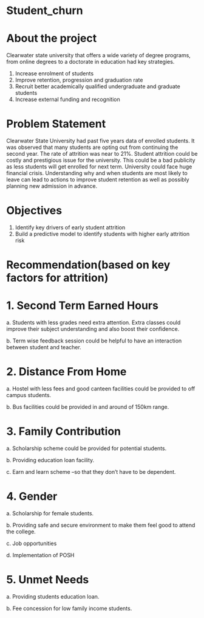 # Student_churn

# About the project
Clearwater state university that offers a wide variety of degree programs, from online degrees to a doctorate in education had key strategies.
1. Increase enrolment of students 
2. Improve retention, progression and graduation rate
3. Recruit better academically qualified undergraduate and graduate students 
4. Increase external funding and recognition 

# Problem Statement
Clearwater State University had past five years data of enrolled students. It was observed that many students are opting out from continuing the second year. The rate of attrition was near to 21%. 
   Student attrition could be costly and prestigious issue for the university. This could be a bad publicity as less students will get enrolled for next term. University could face huge financial crisis.
   Understanding why and when students are most likely to leave can lead to actions to improve student retention as well as possibly planning new admission in advance. 
   
# Objectives
1. Identify key drivers of early student attrition
2. Build a predictive model to identify students with higher early attrition risk 

# Recommendation(based on key factors for attrition)

# 1. Second Term Earned Hours 
   a. Students with less grades need extra attention. Extra classes could improve their subject understanding and also boost their confidence.
   
   b. Term wise feedback session could be helpful to have an interaction between student and teacher.
   
# 2. Distance From Home 
   a. Hostel with less fees and good canteen facilities could be provided to off campus students.
   
   b. Bus facilities could be provided in and around of 150km range.
   
# 3. Family Contribution
   a. Scholarship scheme could be provided for potential students.
   
   b. Providing education loan facility.
   
   c. Earn and learn scheme –so that they don’t have to be dependent.
   
# 4. Gender
   a. Scholarship for female students.
   
   b. Providing safe and secure environment to make them feel good to attend the college.
   
   c. Job opportunities 
   
   d. Implementation of POSH
   
# 5. Unmet Needs
   a. Providing students education loan.
   
   b. Fee concession for low family income students.




   





